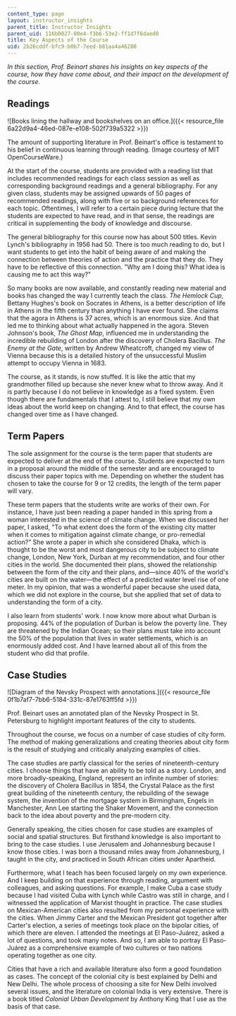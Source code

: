 ```yaml
---
content_type: page
layout: instructor_insights
parent_title: Instructor Insights
parent_uid: 116b0027-00e4-f3b6-53e2-ff1d7f6daed8
title: Key Aspects of the Course
uid: 2b26cddf-bfc9-b0b7-7eed-b81aa4a46280
---
```


_In this section, Prof. Beinart shares his insights on key aspects of the course, how they have come about, and their impact on the development of the course._

Readings
--------

![Books lining the hallway and bookshelves on an office.]({{< resource_file 6a22d9a4-46ed-087e-e108-502f739a5322 >}})

The amount of supporting literature in Prof. Beinart's office is testament to his belief in continuous learning through reading. (Image courtesy of MIT OpenCourseWare.)

At the start of the course, students are provided with a reading list that includes recommended readings for each class session as well as corresponding background readings and a general bibliography. For any given class, students may be assigned upwards of 50 pages of recommended readings, along with five or so background references for each topic. Oftentimes, I will refer to a certain piece during lecture that the students are expected to have read, and in that sense, the readings are critical in supplementing the body of knowledge and discourse.

The general bibliography for this course now has about 500 titles. Kevin Lynch's bibliography in 1956 had 50. There is too much reading to do, but I want students to get into the habit of being aware of and making the connection between theories of action and the practice that they do. They have to be reflective of this connection. "Why am I doing this? What idea is causing me to act this way?"

So many books are now available, and constantly reading new material and books has changed the way I currently teach the class. _The Hemlock Cup_, Bettany Hughes's book on Socrates in Athens, is a better description of life in Athens in the fifth century than anything I have ever found. She claims that the agora in Athens is 37 acres, which is an enormous size. And that led me to thinking about what actually happened in the agora. Steven Johnson's book, _The Ghost Map_, influenced me in understanding the incredible rebuilding of London after the discovery of Cholera Bacillus. _The Enemy at the Gate_, written by Andrew Wheatcroft, changed my view of Vienna because this is a detailed history of the unsuccessful Muslim attempt to occupy Vienna in 1683.

The course, as it stands, is now stuffed. It is like the attic that my grandmother filled up because she never knew what to throw away. And it is partly because I do not believe in knowledge as a fixed system. Even though there are fundamentals that I attest to, I still believe that my own ideas about the world keep on changing. And to that effect, the course has changed over time as I have changed.

Term Papers
-----------

The sole assignment for the course is the term paper that students are expected to deliver at the end of the course. Students are expected to turn in a proposal around the middle of the semester and are encouraged to discuss their paper topics with me. Depending on whether the student has chosen to take the course for 9 or 12 credits, the length of the term paper will vary.

These term papers that the students write are works of their own. For instance, I have just been reading a paper handed in this spring from a woman interested in the science of climate change. When we discussed her paper, I asked, "To what extent does the form of the existing city matter when it comes to mitigation against climate change, or pro-remedial action?” She wrote a paper in which she considered Dhaka, which is thought to be the worst and most dangerous city to be subject to climate change, London, New York, Durban at my recommendation, and four other cities in the world. She documented their plans, showed the relationship between the form of the city and their plans, and—since 40% of the world's cities are built on the water—the effect of a predicted water level rise of one meter. In my opinion, that was a wonderful paper because she used data, which we did not explore in the course, but she applied that set of data to understanding the form of a city.

I also learn from students' work. I now know more about what Durban is proposing. 44% of the population of Durban is below the poverty line. They are threatened by the Indian Ocean; so their plans must take into account the 50% of the population that lives in water settlements, which is an enormously added cost. And I have learned about all of this from the student who did that profile.

Case Studies
------------

![Diagram of the Nevsky Prospect with annotations.]({{< resource_file 0f1b7af7-7bb6-5184-331c-87e1763ff5fd >}})

Prof. Beinart uses an annotated plan of the Nevsky Prospect in St. Petersburg to highlight important features of the city to students.

Throughout the course, we focus on a number of case studies of city form. The method of making generalizations and creating theories about city form is the result of studying and critically analyzing examples of cities.

The case studies are partly classical for the series of nineteenth-century cities. I choose things that have an ability to be told as a story. London, and more broadly-speaking, England, represent an infinite number of stories: the discovery of Cholera Bacillus in 1854, the Crystal Palace as the first great building of the nineteenth century, the rebuilding of the sewage system, the invention of the mortgage system in Birmingham, Engels in Manchester, Ann Lee starting the Shaker Movement, and the connection back to the idea about poverty and the pre-modern city.

Generally speaking, the cities chosen for case studies are examples of social and spatial structures. But firsthand knowledge is also important to bring to the case studies. I use Jerusalem and Johannesburg because I know those cities. I was born a thousand miles away from Johannesburg, I taught in the city, and practiced in South African cities under Apartheid.

Furthermore, what I teach has been focused largely on my own experience. And I keep building on that experience through reading, argument with colleagues, and asking questions. For example, I make Cuba a case study because I had visited Cuba with Lynch while Castro was still in charge, and I witnessed the application of Marxist thought in practice. The case studies on Mexican-American cities also resulted from my personal experience with the cities. When Jimmy Carter and the Mexican President got together after Carter's election, a series of meetings took place on the bipolar cities, of which there are eleven. I attended the meetings at El Paso-Juárez, asked a lot of questions, and took many notes. And so, I am able to portray El Paso-Juárez as a comprehensive example of two cultures or two nations operating together as one city.

Cities that have a rich and available literature also form a good foundation as cases. The concept of the colonial city is best explained by Delhi and New Delhi. The whole process of choosing a site for New Delhi involved several issues, and the literature on colonial India is very extensive. There is a book titled _Colonial Urban Development_ by Anthony King that I use as the basis of that case.